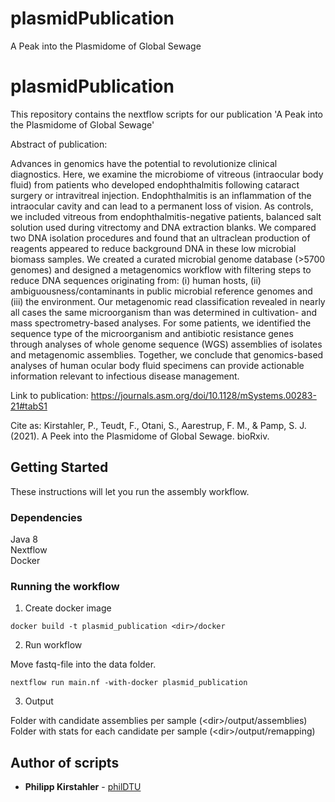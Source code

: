 # plasmidPublication
A Peak into the Plasmidome of Global Sewage

# plasmidPublication

This repository contains the nextflow scripts for our publication 'A Peak into the Plasmidome of Global Sewage'

Abstract of publication:

Advances in genomics have the potential to revolutionize clinical diagnostics. Here, we examine the microbiome of vitreous (intraocular body fluid) from patients who developed endophthalmitis following cataract surgery or intravitreal injection. Endophthalmitis is an inflammation of the intraocular cavity and can lead to a permanent loss of vision. As controls, we included vitreous from endophthalmitis-negative patients, balanced salt solution used during vitrectomy and DNA extraction blanks. We compared two DNA isolation procedures and found that an ultraclean production of reagents appeared to reduce background DNA in these low microbial biomass samples. We created a curated microbial genome database (>5700 genomes) and designed a metagenomics workflow with filtering steps to reduce DNA sequences originating from: (i) human hosts, (ii) ambiguousness/contaminants in public microbial reference genomes and (iii) the environment. Our metagenomic read classification revealed in nearly all cases the same microorganism than was determined in cultivation- and mass spectrometry-based analyses. For some patients, we identified the sequence type of the microorganism and antibiotic resistance genes through analyses of whole genome sequence (WGS) assemblies of isolates and metagenomic assemblies. Together, we conclude that genomics-based analyses of human ocular body fluid specimens can provide actionable information relevant to infectious disease management.

Link to publication: https://journals.asm.org/doi/10.1128/mSystems.00283-21#tabS1

Cite as: Kirstahler, P., Teudt, F., Otani, S., Aarestrup, F. M., & Pamp, S. J. (2021). A Peek into the Plasmidome of Global Sewage. bioRxiv.


## Getting Started

These instructions will let you run the assembly workflow.

### Dependencies

Java 8 <br/>
Nextflow <br/>
Docker <br/>

### Running the workflow

1. Create docker image

  ```
  docker build -t plasmid_publication <dir>/docker
  ```

2. Run workflow
 
  Move fastq-file into the data folder.
 
  ```
  nextflow run main.nf -with-docker plasmid_publication
  ```
  
3. Output

  Folder with candidate assemblies per sample (\<dir\>/output/assemblies) <br/>
  Folder with stats for each candidate per sample (\<dir\>/output/remapping) <br/>

## Author of scripts

* **Philipp Kirstahler** - [philDTU](https://github.com/philDTU)
